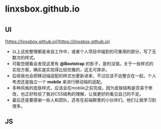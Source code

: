 linxsbox.github.io
===
#

## UI

[https://linxsbox.github.io](https://linxsbox.github.io)
- 以上这些整理都是来自工作中，或者个人项目中碰到的可重用的部分，写了无数次的样式。 
- 可能您细看会发现这里有 **@Bootstrap** 的影子，是的没错。关于一些样式的实现方案，确实是实现得比较优雅的，这无可厚非。
- 后续我也会把移动端适配的样式也更新进来，不过应该不会整合在一起，个人考虑还是独立一个 **mobile** 来进行移动端的适配。
- 多种风格的皮肤样式，应该会在mobile之前完成，因为皮肤结构是否易于修改，也正好检验了我对CSS结构的理解，让我更好的看见自己的不足。
- 最后还是要感谢一些人和团队，还有在前端群里的小伙伴们。他们让我学习到很多。

## JS